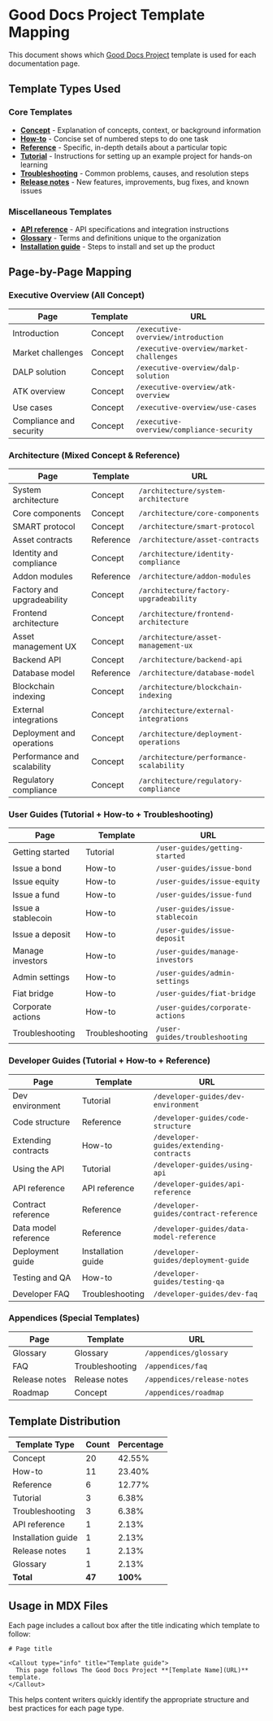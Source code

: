 # Good Docs Project Template Mapping

This document shows which
[Good Docs Project](https://www.thegooddocsproject.dev/template) template is
used for each documentation page.

## Template Types Used

### Core Templates

- **[Concept](https://www.thegooddocsproject.dev/template/concept)** -
  Explanation of concepts, context, or background information
- **[How-to](https://www.thegooddocsproject.dev/template/how-to)** - Concise set
  of numbered steps to do one task
- **[Reference](https://www.thegooddocsproject.dev/template/reference)** -
  Specific, in-depth details about a particular topic
- **[Tutorial](https://www.thegooddocsproject.dev/template/tutorial)** -
  Instructions for setting up an example project for hands-on learning
- **[Troubleshooting](https://www.thegooddocsproject.dev/template/troubleshooting)** -
  Common problems, causes, and resolution steps
- **[Release notes](https://www.thegooddocsproject.dev/template/release-notes)** -
  New features, improvements, bug fixes, and known issues

### Miscellaneous Templates

- **[API reference](https://www.thegooddocsproject.dev/template/api-reference)** -
  API specifications and integration instructions
- **[Glossary](https://www.thegooddocsproject.dev/template/glossary)** - Terms
  and definitions unique to the organization
- **[Installation guide](https://www.thegooddocsproject.dev/template/installation-guide)** -
  Steps to install and set up the product

## Page-by-Page Mapping

### Executive Overview (All Concept)

| Page                    | Template | URL                                       |
| ----------------------- | -------- | ----------------------------------------- |
| Introduction            | Concept  | `/executive-overview/introduction`        |
| Market challenges       | Concept  | `/executive-overview/market-challenges`   |
| DALP solution           | Concept  | `/executive-overview/dalp-solution`       |
| ATK overview            | Concept  | `/executive-overview/atk-overview`        |
| Use cases               | Concept  | `/executive-overview/use-cases`           |
| Compliance and security | Concept  | `/executive-overview/compliance-security` |

### Architecture (Mixed Concept & Reference)

| Page                        | Template  | URL                                     |
| --------------------------- | --------- | --------------------------------------- |
| System architecture         | Concept   | `/architecture/system-architecture`     |
| Core components             | Concept   | `/architecture/core-components`         |
| SMART protocol              | Concept   | `/architecture/smart-protocol`          |
| Asset contracts             | Reference | `/architecture/asset-contracts`         |
| Identity and compliance     | Concept   | `/architecture/identity-compliance`     |
| Addon modules               | Reference | `/architecture/addon-modules`           |
| Factory and upgradeability  | Concept   | `/architecture/factory-upgradeability`  |
| Frontend architecture       | Concept   | `/architecture/frontend-architecture`   |
| Asset management UX         | Concept   | `/architecture/asset-management-ux`     |
| Backend API                 | Concept   | `/architecture/backend-api`             |
| Database model              | Reference | `/architecture/database-model`          |
| Blockchain indexing         | Concept   | `/architecture/blockchain-indexing`     |
| External integrations       | Concept   | `/architecture/external-integrations`   |
| Deployment and operations   | Concept   | `/architecture/deployment-operations`   |
| Performance and scalability | Concept   | `/architecture/performance-scalability` |
| Regulatory compliance       | Concept   | `/architecture/regulatory-compliance`   |

### User Guides (Tutorial + How-to + Troubleshooting)

| Page               | Template        | URL                              |
| ------------------ | --------------- | -------------------------------- |
| Getting started    | Tutorial        | `/user-guides/getting-started`   |
| Issue a bond       | How-to          | `/user-guides/issue-bond`        |
| Issue equity       | How-to          | `/user-guides/issue-equity`      |
| Issue a fund       | How-to          | `/user-guides/issue-fund`        |
| Issue a stablecoin | How-to          | `/user-guides/issue-stablecoin`  |
| Issue a deposit    | How-to          | `/user-guides/issue-deposit`     |
| Manage investors   | How-to          | `/user-guides/manage-investors`  |
| Admin settings     | How-to          | `/user-guides/admin-settings`    |
| Fiat bridge        | How-to          | `/user-guides/fiat-bridge`       |
| Corporate actions  | How-to          | `/user-guides/corporate-actions` |
| Troubleshooting    | Troubleshooting | `/user-guides/troubleshooting`   |

### Developer Guides (Tutorial + How-to + Reference)

| Page                 | Template           | URL                                      |
| -------------------- | ------------------ | ---------------------------------------- |
| Dev environment      | Tutorial           | `/developer-guides/dev-environment`      |
| Code structure       | Reference          | `/developer-guides/code-structure`       |
| Extending contracts  | How-to             | `/developer-guides/extending-contracts`  |
| Using the API        | Tutorial           | `/developer-guides/using-api`            |
| API reference        | API reference      | `/developer-guides/api-reference`        |
| Contract reference   | Reference          | `/developer-guides/contract-reference`   |
| Data model reference | Reference          | `/developer-guides/data-model-reference` |
| Deployment guide     | Installation guide | `/developer-guides/deployment-guide`     |
| Testing and QA       | How-to             | `/developer-guides/testing-qa`           |
| Developer FAQ        | Troubleshooting    | `/developer-guides/dev-faq`              |

### Appendices (Special Templates)

| Page          | Template        | URL                         |
| ------------- | --------------- | --------------------------- |
| Glossary      | Glossary        | `/appendices/glossary`      |
| FAQ           | Troubleshooting | `/appendices/faq`           |
| Release notes | Release notes   | `/appendices/release-notes` |
| Roadmap       | Concept         | `/appendices/roadmap`       |

## Template Distribution

| Template Type      | Count  | Percentage |
| ------------------ | ------ | ---------- |
| Concept            | 20     | 42.55%     |
| How-to             | 11     | 23.40%     |
| Reference          | 6      | 12.77%     |
| Tutorial           | 3      | 6.38%      |
| Troubleshooting    | 3      | 6.38%      |
| API reference      | 1      | 2.13%      |
| Installation guide | 1      | 2.13%      |
| Release notes      | 1      | 2.13%      |
| Glossary           | 1      | 2.13%      |
| **Total**          | **47** | **100%**   |

## Usage in MDX Files

Each page includes a callout box after the title indicating which template to
follow:

```mdx
# Page title

<Callout type="info" title="Template guide">
  This page follows The Good Docs Project **[Template Name](URL)** template.
</Callout>
```

This helps content writers quickly identify the appropriate structure and best
practices for each page type.
